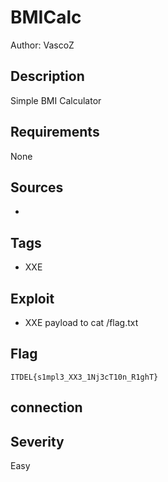 # BMICalc

Author: VascoZ

## Description

Simple BMI Calculator

## Requirements

None

## Sources

-

## Tags

- XXE

## Exploit

- XXE payload to cat /flag.txt

## Flag

```
ITDEL{s1mpl3_XX3_1Nj3cT10n_R1ghT}
```

## connection



## Severity
Easy
